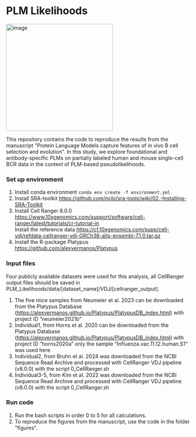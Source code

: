 # PLM Likelihoods
<img width="292" alt="image" src="https://github.com/user-attachments/assets/3eed26ce-0674-47d7-8229-8aed5b0b55aa">

This repository contains the code to reproduce the results from the manuscript "Protein Language Models capture features of in vivo B cell selection and evolution".
In this study, we explore foundational and antibody-specific PLMs on partially labeled human and mouse single-cell BCR data in the context of PLM-based pseudolikelihoods.

### Set up environment
1. Install conda environment
   `conda env create -f environment.yml`
2. Install SRA-toolkit https://github.com/ncbi/sra-tools/wiki/02.-Installing-SRA-Toolkit
3. Install Cell Ranger 8.0.0 https://www.10xgenomics.com/support/software/cell-ranger/latest/tutorials/cr-tutorial-in  
   Install the reference data https://cf.10xgenomics.com/supp/cell-vdj/refdata-cellranger-vdj-GRCh38-alts-ensembl-7.1.0.tar.gz
3. Install the R-package Platypus https://github.com/alexyermanos/Platypus

### Input files
Four publicly available datasets were used for this analysis, all CellRanger output files should be saved in PLM_Likelihoods/data/[dataset_name]/VDJ/[cellranger_output]. 
1. The five mice samples from Neumeier et al. 2023 can be downloaded from the Platypus Database (https://alexyermanos.github.io/Platypus/PlatypusDB_index.html) with project ID “neumeier2021b”
2. Individual1, from Horns et al. 2020 can be downloaded from the Platypus Database (https://alexyermanos.github.io/Platypus/PlatypusDB_index.html) with project ID “horns2020a”
   only the sample “Influenza.vac.11.12.human.S1” was used here
3. Individual2, from Bruhn et al. 2024 was downloaded from the NCBI Sequence Read Archive and processed with CellRanger VDJ pipeline (v8.0.0) with the script 0_CellRanger.sh
4. Individual3-5, from Kim et al. 2022 was downloaded from the NCBI Sequence Read Archive and processed with CellRanger VDJ pipeline (v8.0.0) with the script 0_CellRanger.sh

### Run code
1. Run the bash scripts in order 0 to 5 for all calculations.
2. To reproduce the figures from the manuscript, use the code in the folder "figures".
